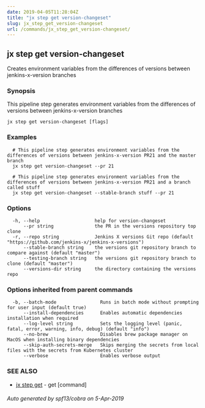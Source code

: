```yaml
---
date: 2019-04-05T11:28:04Z
title: "jx step get version-changeset"
slug: jx_step_get_version-changeset
url: /commands/jx_step_get_version-changeset/
---
```

## jx step get version-changeset

Creates environment variables from the differences of versions between jenkins-x-version branches

### Synopsis

This pipeline step generates environment variables from the differences of versions between jenkins-x-version branches

```
jx step get version-changeset [flags]
```

### Examples

```
  # This pipeline step generates environment variables from the differences of versions between jenkins-x-version PR21 and the master branch
  jx step get version-changeset --pr 21
  
  # This pipeline step generates environment variables from the differences of versions between jenkins-x-version PR21 and a branch called stuff
  jx step get version-changeset --stable-branch stuff --pr 21
```

### Options

```
  -h, --help                    help for version-changeset
      --pr string               the PR in the versions repository top clone
  -r, --repo string             Jenkins X versions Git repo (default "https://github.com/jenkins-x/jenkins-x-versions")
      --stable-branch string    the versions git repository branch to compare against (default "master")
      --testing-branch string   the versions git repository branch to clone (default "master")
      --versions-dir string     the directory containing the versions repo
```

### Options inherited from parent commands

```
  -b, --batch-mode                Runs in batch mode without prompting for user input (default true)
      --install-dependencies      Enables automatic dependencies installation when required
      --log-level string          Sets the logging level (panic, fatal, error, warning, info, debug) (default "info")
      --no-brew                   Disables brew package manager on MacOS when installing binary dependencies
      --skip-auth-secrets-merge   Skips merging the secrets from local files with the secrets from Kubernetes cluster
      --verbose                   Enables verbose output
```

### SEE ALSO

* [jx step get](/commands/jx_step_get/)	 - get [command]

###### Auto generated by spf13/cobra on 5-Apr-2019
